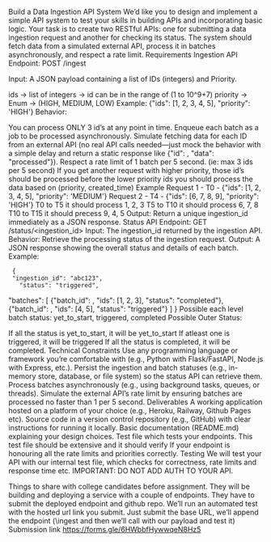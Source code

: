 Build a Data Ingestion API System
We’d like you to design and implement a simple API system to test your skills in building APIs and incorporating basic logic. Your task is to create two RESTful APIs: one for submitting a data ingestion request and another for checking its status. The system should fetch data from a simulated external API, process it in batches asynchronously, and respect a rate limit.
Requirements
Ingestion API
Endpoint: POST /ingest


Input: A JSON payload containing a list of IDs (integers) and Priority.


ids → list of integers → id can be in the range of (1 to 10^9+7)
priority → Enum → (HIGH, MEDIUM, LOW)
Example: {"ids": [1, 2, 3, 4, 5], "priority": 'HIGH'}
Behavior:


You can process ONLY 3 id’s at any point in time.
Enqueue each batch as a job to be processed asynchronously.
Simulate fetching data for each ID from an external API (no real API calls needed—just mock the behavior with a simple delay and return a static response like {"id": <id>, "data": "processed"}).
Respect a rate limit of 1 batch per 5 second. (ie: max 3 ids per 5 second)
If you get another request with higher priority, those id’s should be processed before the lower priority ids
you should process the data based on (priority, created_time)
Example
Request 1 - T0 - {"ids": [1, 2, 3, 4, 5], "priority": 'MEDIUM'}
Request 2 - T4 - {"ids": [6, 7, 8, 9], "priority": 'HIGH'}
T0 to T5 it should process 1, 2, 3
T5 to T10 it should process 6, 7, 8
T10 to T15 it should precess 9, 4, 5
Output: Return a unique ingestion_id immediately as a JSON response.
Status API
Endpoint: GET /status/<ingestion_id>
Input: The ingestion_id returned by the ingestion API.
Behavior: Retrieve the processing status of the ingestion request.
Output: A JSON response showing the overall status and details of each batch.
Example:

	 {
     "ingestion_id": "abc123",
       "status": "triggered",
  "batches": [
    	{"batch_id": <uuid>, "ids": [1, 2, 3], "status": "completed"},
{"batch_id": <uuid>, "ids": [4, 5], "status": "triggered"}
  ]
}
Possible each level batch status:
yet_to_start, triggered, completed
Possible Outer Status:


If all the status is yet_to_start, it will be yet_to_start
If atleast one is triggered, it will be triggered
If all the status is completed, it will be completed.
Technical Constraints
Use any programming language or framework you’re comfortable with (e.g., Python with Flask/FastAPI, Node.js with Express, etc.).
Persist the ingestion and batch statuses (e.g., in-memory store, database, or file system) so the status API can retrieve them.
Process batches asynchronously (e.g., using background tasks, queues, or threads).
Simulate the external API’s rate limit by ensuring batches are processed no faster than 1 per 5 second.
Deliverables
A working application hosted on a platform of your choice (e.g., Heroku, Railway, Github Pages etc).
Source code in a version control repository (e.g., GitHub) with clear instructions for running it locally.
Basic documentation (README.md) explaining your design choices.
Test file which tests your endpoints. This test file should be extensive and it should verify If your endpoint is honouring all the rate limits and priorities correctly.
Testing
We will test your API with our internal test file, which checks for correctness, rate limits and response time etc. IMPORTANT: DO NOT ADD AUTH TO YOUR API.


Things to share with college candidates before assignment.
They will be building and deploying a service with a couple of endpoints.
They have to submit the deployed endpoint and github repo.
We’ll run an automated test with the hosted url link you submit. Just submit the base URL, we’ll append the endpoint (\ingest and then we’ll call with our payload and test it)
Submission link https://forms.gle/6HWbbfHywwqeN8Hz5
